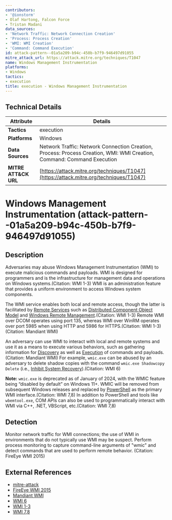 ```yaml
---
contributors:
- '@ionstorm'
- Olaf Hartong, Falcon Force
- Tristan Madani
data_sources:
- 'Network Traffic: Network Connection Creation'
- 'Process: Process Creation'
- 'WMI: WMI Creation'
- 'Command: Command Execution'
id: attack-pattern--01a5a209-b94c-450b-b7f9-946497d91055
mitre_attack_url: https://attack.mitre.org/techniques/T1047
name: Windows Management Instrumentation
platforms:
- Windows
tactics:
- execution
title: execution - Windows Management Instrumentation
---
```


## Technical Details

| Attribute | Details |
|-----------|----------|
| **Tactics** | execution |
| **Platforms** | Windows |
| **Data Sources** | Network Traffic: Network Connection Creation, Process: Process Creation, WMI: WMI Creation, Command: Command Execution |
| **MITRE ATT&CK URL** | [https://attack.mitre.org/techniques/T1047](https://attack.mitre.org/techniques/T1047) |

# Windows Management Instrumentation (attack-pattern--01a5a209-b94c-450b-b7f9-946497d91055)

## Description
Adversaries may abuse Windows Management Instrumentation (WMI) to execute malicious commands and payloads. WMI is designed for programmers and is the infrastructure for management data and operations on Windows systems.(Citation: WMI 1-3) WMI is an administration feature that provides a uniform environment to access Windows system components.

The WMI service enables both local and remote access, though the latter is facilitated by [Remote Services](https://attack.mitre.org/techniques/T1021) such as [Distributed Component Object Model](https://attack.mitre.org/techniques/T1021/003) and [Windows Remote Management](https://attack.mitre.org/techniques/T1021/006).(Citation: WMI 1-3) Remote WMI over DCOM operates using port 135, whereas WMI over WinRM operates over port 5985 when using HTTP and 5986 for HTTPS.(Citation: WMI 1-3) (Citation: Mandiant WMI)

An adversary can use WMI to interact with local and remote systems and use it as a means to execute various behaviors, such as gathering information for [Discovery](https://attack.mitre.org/tactics/TA0007) as well as [Execution](https://attack.mitre.org/tactics/TA0002) of commands and payloads.(Citation: Mandiant WMI) For example, `wmic.exe` can be abused by an adversary to delete shadow copies with the command `wmic.exe Shadowcopy Delete` (i.e., [Inhibit System Recovery](https://attack.mitre.org/techniques/T1490)).(Citation: WMI 6)

**Note:** `wmic.exe` is deprecated as of January of 2024, with the WMIC feature being “disabled by default” on Windows 11+. WMIC will be removed from subsequent Windows releases and replaced by [PowerShell](https://attack.mitre.org/techniques/T1059/001) as the primary WMI interface.(Citation: WMI 7,8) In addition to PowerShell and tools like `wbemtool.exe`, COM APIs can also be used to programmatically interact with WMI via C++, .NET, VBScript, etc.(Citation: WMI 7,8)

## Detection
Monitor network traffic for WMI connections; the use of WMI in environments that do not typically use WMI may be suspect. Perform process monitoring to capture command-line arguments of "wmic" and detect commands that are used to perform remote behavior. (Citation: FireEye WMI 2015)

## External References
- [mitre-attack](https://attack.mitre.org/techniques/T1047)
- [FireEye WMI 2015](https://www.fireeye.com/content/dam/fireeye-www/global/en/current-threats/pdfs/wp-windows-management-instrumentation.pdf)
- [Mandiant WMI](https://www.mandiant.com/resources/reports)
- [WMI 6](https://www.microsoft.com/en-us/security/blog/2022/06/13/the-many-lives-of-blackcat-ransomware/)
- [WMI 1-3](https://learn.microsoft.com/en-us/windows/win32/wmisdk/wmi-start-page?redirectedfrom=MSDN)
- [WMI 7,8](https://techcommunity.microsoft.com/t5/windows-it-pro-blog/wmi-command-line-wmic-utility-deprecation-next-steps/ba-p/4039242)
